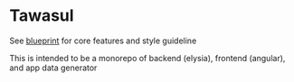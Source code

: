 # Tawasul

See [blueprint](./docs/blueprint.md) for core features and style guideline

This is intended to be a monorepo of backend (elysia), frontend (angular), and app data generator
